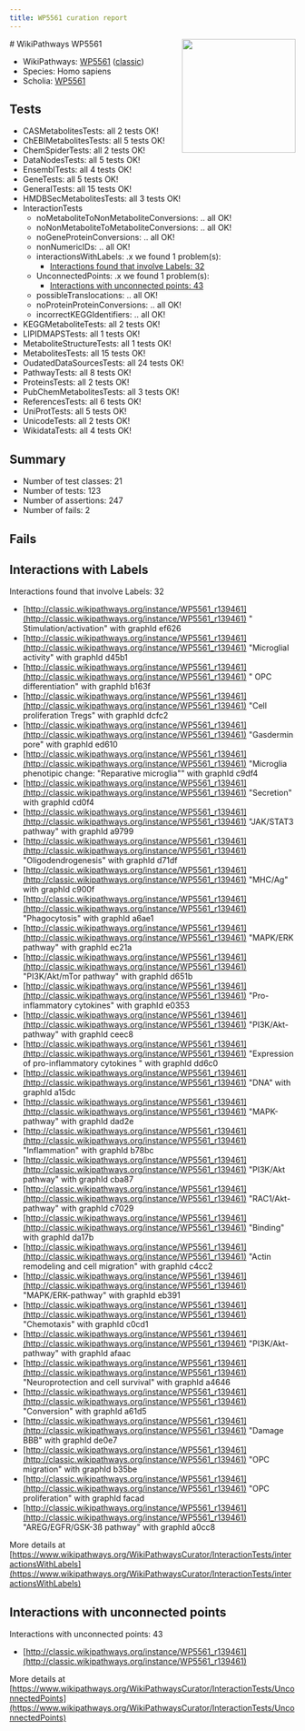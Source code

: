 ```yaml
---
title: WP5561 curation report
---
```


<img style="float: right; width: 200px" src="https://upload.wikimedia.org/wikipedia/commons/thumb/8/83/Wplogo_with_text_500.png/640px-Wplogo_with_text_500.png" />
# WikiPathways WP5561

* WikiPathways: [WP5561](https://wikipathways.org/pathways/WP5561) ([classic](https://classic.wikipathways.org/instance/WP5561))
* Species: Homo sapiens
* Scholia: [WP5561](https://scholia.toolforge.org/wikipathways/WP5561)
## Tests
* CASMetabolitesTests: all 2 tests OK!
* ChEBIMetabolitesTests: all 5 tests OK!
* ChemSpiderTests: all 2 tests OK!
* DataNodesTests: all 5 tests OK!
* EnsemblTests: all 4 tests OK!
* GeneTests: all 5 tests OK!
* GeneralTests: all 15 tests OK!
* HMDBSecMetabolitesTests: all 3 tests OK!
* InteractionTests
    * noMetaboliteToNonMetaboliteConversions: .. all OK!
    * noNonMetaboliteToMetaboliteConversions: .. all OK!
    * noGeneProteinConversions: .. all OK!
    * nonNumericIDs: .. all OK!
    * interactionsWithLabels: .x we found 1 problem(s):
        * [Interactions found that involve Labels: 32](#fe97a8f8)
    * UnconnectedPoints: .x we found 1 problem(s):
        * [Interactions with unconnected points: 43](#7f1d40d7)
    * possibleTranslocations: .. all OK!
    * noProteinProteinConversions: .. all OK!
    * incorrectKEGGIdentifiers: .. all OK!
* KEGGMetaboliteTests: all 2 tests OK!
* LIPIDMAPSTests: all 1 tests OK!
* MetaboliteStructureTests: all 1 tests OK!
* MetabolitesTests: all 15 tests OK!
* OudatedDataSourcesTests: all 24 tests OK!
* PathwayTests: all 8 tests OK!
* ProteinsTests: all 2 tests OK!
* PubChemMetabolitesTests: all 3 tests OK!
* ReferencesTests: all 6 tests OK!
* UniProtTests: all 5 tests OK!
* UnicodeTests: all 2 tests OK!
* WikidataTests: all 4 tests OK!


## Summary

* Number of test classes: 21
* Number of tests: 123
* Number of assertions: 247
* Number of fails: 2

## Fails

<a name="fe97a8f8" />

## Interactions with Labels

Interactions found that involve Labels: 32

* [http://classic.wikipathways.org/instance/WP5561_r139461](http://classic.wikipathways.org/instance/WP5561_r139461) "  Stimulation/activation" with graphId ef626
* [http://classic.wikipathways.org/instance/WP5561_r139461](http://classic.wikipathways.org/instance/WP5561_r139461) "Microglial activity" with graphId d45b1
* [http://classic.wikipathways.org/instance/WP5561_r139461](http://classic.wikipathways.org/instance/WP5561_r139461) " OPC differentiation" with graphId b163f
* [http://classic.wikipathways.org/instance/WP5561_r139461](http://classic.wikipathways.org/instance/WP5561_r139461) "Cell proliferation 
Tregs" with graphId dcfc2
* [http://classic.wikipathways.org/instance/WP5561_r139461](http://classic.wikipathways.org/instance/WP5561_r139461) "Gasdermin pore" with graphId ed610
* [http://classic.wikipathways.org/instance/WP5561_r139461](http://classic.wikipathways.org/instance/WP5561_r139461) "Microglia phenotipic change:
"Reparative microglia"" with graphId c9df4
* [http://classic.wikipathways.org/instance/WP5561_r139461](http://classic.wikipathways.org/instance/WP5561_r139461) "Secretion" with graphId cd0f4
* [http://classic.wikipathways.org/instance/WP5561_r139461](http://classic.wikipathways.org/instance/WP5561_r139461) "JAK/STAT3 pathway" with graphId a9799
* [http://classic.wikipathways.org/instance/WP5561_r139461](http://classic.wikipathways.org/instance/WP5561_r139461) "Oligodendrogenesis" with graphId d71df
* [http://classic.wikipathways.org/instance/WP5561_r139461](http://classic.wikipathways.org/instance/WP5561_r139461) "MHC/Ag" with graphId c900f
* [http://classic.wikipathways.org/instance/WP5561_r139461](http://classic.wikipathways.org/instance/WP5561_r139461) "Phagocytosis" with graphId a6ae1
* [http://classic.wikipathways.org/instance/WP5561_r139461](http://classic.wikipathways.org/instance/WP5561_r139461) "MAPK/ERK pathway" with graphId ec21a
* [http://classic.wikipathways.org/instance/WP5561_r139461](http://classic.wikipathways.org/instance/WP5561_r139461) "PI3K/Akt/mTor 
pathway" with graphId d651b
* [http://classic.wikipathways.org/instance/WP5561_r139461](http://classic.wikipathways.org/instance/WP5561_r139461) "Pro-inflammatory cytokines" with graphId e0353
* [http://classic.wikipathways.org/instance/WP5561_r139461](http://classic.wikipathways.org/instance/WP5561_r139461) "PI3K/Akt-pathway" with graphId ceec8
* [http://classic.wikipathways.org/instance/WP5561_r139461](http://classic.wikipathways.org/instance/WP5561_r139461) "Expression of pro-inflammatory 
cytokines
" with graphId dd6c0
* [http://classic.wikipathways.org/instance/WP5561_r139461](http://classic.wikipathways.org/instance/WP5561_r139461) "DNA" with graphId a15dc
* [http://classic.wikipathways.org/instance/WP5561_r139461](http://classic.wikipathways.org/instance/WP5561_r139461) "MAPK-pathway" with graphId dad2e
* [http://classic.wikipathways.org/instance/WP5561_r139461](http://classic.wikipathways.org/instance/WP5561_r139461) "Inflammation" with graphId b78bc
* [http://classic.wikipathways.org/instance/WP5561_r139461](http://classic.wikipathways.org/instance/WP5561_r139461) "PI3K/Akt pathway" with graphId cba87
* [http://classic.wikipathways.org/instance/WP5561_r139461](http://classic.wikipathways.org/instance/WP5561_r139461) "RAC1/Akt-pathway" with graphId c7029
* [http://classic.wikipathways.org/instance/WP5561_r139461](http://classic.wikipathways.org/instance/WP5561_r139461) "Binding" with graphId da17b
* [http://classic.wikipathways.org/instance/WP5561_r139461](http://classic.wikipathways.org/instance/WP5561_r139461) "Actin remodeling and 
cell migration" with graphId c4cc2
* [http://classic.wikipathways.org/instance/WP5561_r139461](http://classic.wikipathways.org/instance/WP5561_r139461) "MAPK/ERK-pathway" with graphId eb391
* [http://classic.wikipathways.org/instance/WP5561_r139461](http://classic.wikipathways.org/instance/WP5561_r139461) "Chemotaxis" with graphId c0cd1
* [http://classic.wikipathways.org/instance/WP5561_r139461](http://classic.wikipathways.org/instance/WP5561_r139461) "PI3K/Akt-pathway" with graphId afaac
* [http://classic.wikipathways.org/instance/WP5561_r139461](http://classic.wikipathways.org/instance/WP5561_r139461) "Neuroprotection and cell survival" with graphId a4646
* [http://classic.wikipathways.org/instance/WP5561_r139461](http://classic.wikipathways.org/instance/WP5561_r139461) "Conversion" with graphId a61d5
* [http://classic.wikipathways.org/instance/WP5561_r139461](http://classic.wikipathways.org/instance/WP5561_r139461) "Damage BBB" with graphId de0e7
* [http://classic.wikipathways.org/instance/WP5561_r139461](http://classic.wikipathways.org/instance/WP5561_r139461) "OPC  migration" with graphId b35be
* [http://classic.wikipathways.org/instance/WP5561_r139461](http://classic.wikipathways.org/instance/WP5561_r139461) "OPC  proliferation" with graphId facad
* [http://classic.wikipathways.org/instance/WP5561_r139461](http://classic.wikipathways.org/instance/WP5561_r139461) "AREG/EGFR/GSK-3ß pathway" with graphId a0cc8


More details at [https://www.wikipathways.org/WikiPathwaysCurator/InteractionTests/interactionsWithLabels](https://www.wikipathways.org/WikiPathwaysCurator/InteractionTests/interactionsWithLabels)

<a name="7f1d40d7" />

## Interactions with unconnected points

Interactions with unconnected points: 43

* [http://classic.wikipathways.org/instance/WP5561_r139461](http://classic.wikipathways.org/instance/WP5561_r139461)


More details at [https://www.wikipathways.org/WikiPathwaysCurator/InteractionTests/UnconnectedPoints](https://www.wikipathways.org/WikiPathwaysCurator/InteractionTests/UnconnectedPoints)

